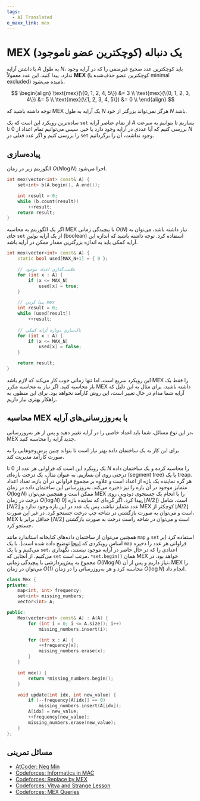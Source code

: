 ```yaml
---
tags:
  - AI Translated
e_maxx_link: mex
---
```


# MEX (کوچکترین عضو ناموجود) یک دنباله

با داشتن آرایه $A$ به طول $N$، باید کوچکترین عدد صحیح غیرمنفی را که در آرایه وجود ندارد، پیدا کنید. این عدد معمولاً **MEX** (کوچکترین عضو حذف‌شده یا minimal excluded) نامیده می‌شود.

$$
\begin{align}
\text{mex}(\{0, 1, 2, 4, 5\}) &= 3 \\
\text{mex}(\{0, 1, 2, 3, 4\}) &= 5 \\
\text{mex}(\{1, 2, 3, 4, 5\}) &= 0 \\
\end{align}
$$

توجه داشته باشید که MEX یک آرایه به طول $N$ هرگز نمی‌تواند بزرگتر از خود $N$ باشد.

ساده‌ترین رویکرد این است که یک `set` از تمام عناصر آرایه $A$ بسازیم تا بتوانیم به سرعت بررسی کنیم که آیا عددی در آرایه وجود دارد یا خیر.
سپس می‌توانیم تمام اعداد از $0$ تا $N$ را بررسی کنیم و اگر عدد فعلی در `set` وجود نداشت، آن را برگردانیم.

## پیاده‌سازی

الگوریتم زیر در زمان $O(N \log N)$ اجرا می‌شود.

```{.cpp file=mex_simple}
int mex(vector<int> const& A) {
    set<int> b(A.begin(), A.end());

    int result = 0;
    while (b.count(result))
        ++result;
    return result;
}
```

اگر یک الگوریتم به محاسبه MEX با پیچیدگی زمانی $O(N)$ نیاز داشته باشد، می‌توان به جای `set` از یک آرایه بولین (boolean) استفاده کرد.
توجه داشته باشید که اندازه این آرایه کمکی باید به اندازه بزرگترین مقدار ممکن در آرایه باشد.


```{.cpp file=mex_linear}
int mex(vector<int> const& A) {
    static bool used[MAX_N+1] = { 0 };

    // علامت‌گذاری اعداد موجود
    for (int x : A) {
        if (x <= MAX_N)
            used[x] = true;
    }

    // پیدا کردن mex
    int result = 0;
    while (used[result])
        ++result;
 
    // پاک‌سازی دوباره آرایه کمکی
    for (int x : A) {
        if (x <= MAX_N)
            used[x] = false;
    }

    return result;
}
```

این رویکرد سریع است، اما تنها زمانی خوب کار می‌کند که لازم باشد MEX را فقط یک بار محاسبه کنید.
اگر نیاز به محاسبه مکرر MEX داشته باشید، برای مثال به این دلیل که آرایه شما مدام در حال تغییر است، این روش کارآمد نخواهد بود.
برای این منظور، به راهکار بهتری نیاز داریم.

## محاسبه MEX با به‌روزرسانی‌های آرایه

در این نوع مسائل، شما باید اعداد خاصی را در آرایه تغییر دهید و پس از هر به‌روزرسانی، MEX جدید آرایه را محاسبه کنید.

برای این کار به یک ساختمان داده بهتر نیاز است تا بتواند چنین پرس‌وجوهایی را به صورت کارآمد مدیریت کند.

یک رویکرد این است که فراوانی هر عدد از $0$ تا $N$ را محاسبه کرده و یک ساختمان داده درختی روی آن بسازیم. به عنوان مثال، یک درخت بازه‌ای (segment tree) یا یک treap. هر گره نماینده یک بازه از اعداد است و علاوه بر مجموع فراوانی در آن بازه، تعداد اعداد متمایز موجود در آن بازه را نیز ذخیره می‌کند. به‌روزرسانی این ساختمان داده در زمان $O(\log N)$ ممکن است و همچنین می‌توان MEX را با انجام یک جستجوی دودویی روی درخت در زمان $O(\log N)$ پیدا کرد. اگر گره‌ای که نماینده بازه $[0, \lfloor N/2 \rfloor)$ است، شامل $\lfloor N/2 \rfloor$ عدد متمایز نباشد، پس یک عدد در این بازه وجود ندارد و MEX کوچکتر از $\lfloor N/2 \rfloor$ است و می‌توان به صورت بازگشتی در شاخه چپ درخت جستجو کرد. در غیر این صورت، MEX حداقل برابر با $\lfloor N/2 \rfloor$ است و می‌توان در شاخه راست درخت به صورت بازگشتی جستجو کرد.

همچنین می‌توان از ساختمان داده‌های کتابخانه استاندارد مانند `map` و `set` استفاده کرد (بر اساس رویکردی که [اینجا](https://codeforces.com/blog/entry/81287?#comment-677837) توضیح داده شده است).
با یک `map` فراوانی هر عدد را ذخیره می‌کنیم و با یک `set`، اعدادی را که در حال حاضر در آرایه موجود نیستند، نگهداری می‌کنیم.
از آنجایی که `set` مرتب است، `*set.begin()` همان MEX خواهد بود.
در مجموع به پیش‌پردازشی با پیچیدگی زمانی $O(N \log N)$ نیاز داریم و پس از آن، MEX را می‌توان در زمان $O(1)$ محاسبه کرد و هر به‌روزرسانی را در زمان $O(\log N)$ انجام داد.

```{.cpp file=mex_updates}
class Mex {
private:
    map<int, int> frequency;
    set<int> missing_numbers;
    vector<int> A;

public:
    Mex(vector<int> const& A) : A(A) {
        for (int i = 0; i <= A.size(); i++)
            missing_numbers.insert(i);

        for (int x : A) {
            ++frequency[x];
            missing_numbers.erase(x);
        }
    }

    int mex() {
        return *missing_numbers.begin();
    }

    void update(int idx, int new_value) {
        if (--frequency[A[idx]] == 0)
            missing_numbers.insert(A[idx]);
        A[idx] = new_value;
        ++frequency[new_value];
        missing_numbers.erase(new_value);
    }
};
```

## مسائل تمرینی

- [AtCoder: Neq Min](https://atcoder.jp/contests/hhkb2020/tasks/hhkb2020_c)
- [Codeforces: Informatics in MAC](https://codeforces.com/contest/1935/problem/B)
- [Codeforces: Replace by MEX](https://codeforces.com/contest/1375/problem/D)
- [Codeforces: Vitya and Strange Lesson](https://codeforces.com/problemset/problem/842/D)
- [Codeforces: MEX Queries](https://codeforces.com/contest/817/problem/F)